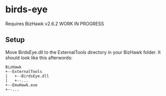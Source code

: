 # birds-eye
Requires BizHawk v2.6.2
WORK IN PROGRESS

## Setup
Move BirdsEye.dll to the ExternalTools directory in your BizHawk folder.
It should look like this afterwords:

```
BizHawk
+--ExternalTools
|   +--BirdsEye.dll
|   +--...
+--EmuHawk.exe
+--...
```